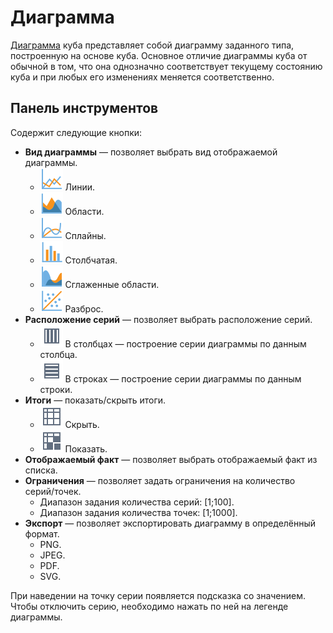 # Диаграмма

[Диаграмма](../chart/README.md) куба представляет собой диаграмму заданного типа, построенную на основе куба. Основное отличие диаграммы куба от обычной в том, что она однозначно соответствует текущему состоянию куба и при любых его изменениях меняется соответственно.

## Панель инструментов

Содержит следующие кнопки:

* **Вид диаграммы** — позволяет выбрать вид отображаемой диаграммы.
  * ![](../../images/icons/series_18/d1.svg) Линии.
  * ![](../../images/icons/series_18/d2.svg) Области.
  * ![](../../images/icons/series_18/d3.svg) Сплайны.
  * ![](../../images/icons/series_18/d4.svg) Столбчатая.
  * ![](../../images/icons/series_18/d5.svg) Сглаженные области.
  * ![](../../images/icons/series_18/d6.svg) Разброс.
* **Расположение серий** — позволяет выбрать расположение серий.
  * ![](../../images/icons/toolbar-controls_18x18/toolbar-controls_18x18_columns_default.svg) В столбцах — построение серии диаграммы по данным столбца.
  * ![](../../images/icons/toolbar-controls_18x18/toolbar-controls_18x18_rows_default.svg) В строках — построение серии диаграммы по данным строки.
* **Итоги** — показать/скрыть итоги.
  * ![](../../images/icons/toolbar-controls_18x18/toolbar-controls_18x18_show-total-nor_default.svg) Скрыть.
  * ![](../../images/icons/toolbar-controls_18x18/toolbar-controls_18x18_show-total-all_default.svg) Показать.
* **Отображаемый факт** — позволяет выбрать отображаемый факт из списка.
* **Ограничения** — позволяет задать ограничения на количество серий/точек.
  * Диапазон задания количества серий: [1;100].
  * Диапазон задания количества точек: [1;1000].
* **Экспорт** — позволяет экспортировать диаграмму в определённый формат.
  * PNG.
  * JPEG.
  * PDF.
  * SVG.

При наведении на точку серии появляется подсказка со значением. Чтобы отключить серию, необходимо нажать по ней на легенде диаграммы.
